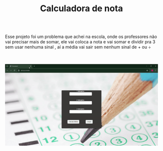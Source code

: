 <h1 align="center">Calculadora de nota</h1>
<br>
<br>
<p align="center">
<p>Esse projeto foi um problema que achei na escola, onde os professores não vai precisar mais de somar, ele vai coloca a nota e vai somar e dividir pra 3 sem usar nenhuma sinal , aí a média vai sair sem nenhum sinal de + ou ÷</p>
<br>
<br>
<img src="React.gif "/>
